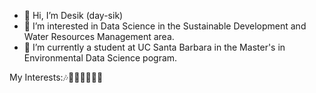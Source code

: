 - 👋 Hi, I’m Desik (day-sik)
- 👀 I’m interested in Data Science in the Sustainable Development and Water Resources Management area. 
- 🌱 I’m currently a student at UC Santa Barbara in the Master's in Environmental Data Science pogram. 
 
 
 
 
 My Interests:🎶🌅🌊💧🏀🏏🏓


<!---
desik23/desik23 is a ✨ special ✨ repository because its `README.md` (this file) appears on your GitHub profile.
You can click the Preview link to take a look at your changes.
--->
